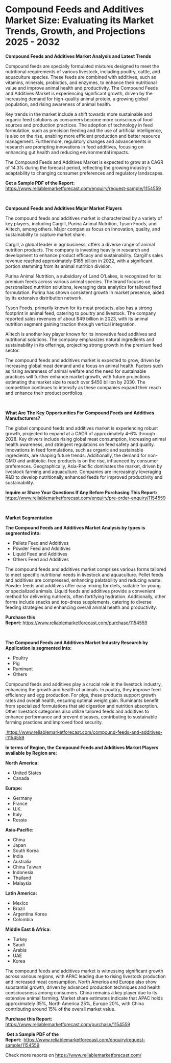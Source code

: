 <p><h1>Compound Feeds and Additives Market Size: Evaluating its Market Trends, Growth, and Projections 2025 - 2032</h1></p><p><strong>Compound Feeds and Additives Market Analysis and Latest Trends</strong></p>
<p><p>Compound feeds are specially formulated mixtures designed to meet the nutritional requirements of various livestock, including poultry, cattle, and aquaculture species. These feeds are combined with additives, such as vitamins, minerals, probiotics, and enzymes, to enhance their nutritional value and improve animal health and productivity. The Compound Feeds and Additives Market is experiencing significant growth, driven by the increasing demand for high-quality animal protein, a growing global population, and rising awareness of animal health.</p><p>Key trends in the market include a shift towards more sustainable and organic feed solutions as consumers become more conscious of food sources and production practices. The adoption of technology in feed formulation, such as precision feeding and the use of artificial intelligence, is also on the rise, enabling more efficient production and better resource management. Furthermore, regulatory changes and advancements in research are prompting innovations in feed additives, focusing on enhancing gut health and reducing environmental impacts.</p><p>The Compound Feeds and Additives Market is expected to grow at a CAGR of 14.3% during the forecast period, reflecting the growing industry's adaptability to changing consumer preferences and regulatory landscapes.</p></p>
<p><strong>Get a Sample PDF of the Report:&nbsp;</strong> <a href="https://www.reliablemarketforecast.com/enquiry/request-sample/1154559?utm_campaign=2783&utm_medium=2&utm_source=Github&utm_content=ia&utm_term=07042025&utm_id=compound-feeds-and-additives">https://www.reliablemarketforecast.com/enquiry/request-sample/1154559</a></p>
<p>&nbsp;</p>
<p><strong>Compound Feeds and Additives Major Market Players</strong></p>
<p><p>The compound feeds and additives market is characterized by a variety of key players, including Cargill, Purina Animal Nutrition, Tyson Foods, and Alltech, among others. Major companies focus on innovation, quality, and sustainability to capture market share.</p><p>Cargill, a global leader in agribusiness, offers a diverse range of animal nutrition products. The company is investing heavily in research and development to enhance product efficacy and sustainability. Cargill's sales revenue reached approximately $165 billion in 2022, with a significant portion stemming from its animal nutrition division.</p><p>Purina Animal Nutrition, a subsidiary of Land O’Lakes, is recognized for its premium feeds across various animal species. The brand focuses on personalized nutrition solutions, leveraging data analytics for tailored feed formulation. Purina has shown consistent growth in market presence, aided by its extensive distribution network.</p><p>Tyson Foods, primarily known for its meat products, also has a strong footprint in animal feed, catering to poultry and livestock. The company reported sales revenues of about $49 billion in 2023, with its animal nutrition segment gaining traction through vertical integration.</p><p>Alltech is another key player known for its innovative feed additives and nutritional solutions. The company emphasizes natural ingredients and sustainability in its offerings, projecting strong growth in the premium feed sector.</p><p>The compound feeds and additives market is expected to grow, driven by increasing global meat demand and a focus on animal health. Factors such as rising awareness of animal welfare and the need for sustainable practices will further enhance market growth, with future projections estimating the market size to reach over $450 billion by 2030. The competition continues to intensify as these companies expand their reach and enhance their product portfolios.</p></p>
<p>&nbsp;</p>
<p><strong>What Are The Key Opportunities For Compound Feeds and Additives Manufacturers?</strong></p>
<p><p>The global compound feeds and additives market is experiencing robust growth, projected to expand at a CAGR of approximately 4-6% through 2028. Key drivers include rising global meat consumption, increasing animal health awareness, and stringent regulations on feed safety and quality. Innovations in feed formulations, such as organic and sustainable ingredients, are shaping future trends. Additionally, the demand for non-GMO and antibiotic-free products is on the rise, influenced by consumer preferences. Geographically, Asia-Pacific dominates the market, driven by livestock farming and aquaculture. Companies are increasingly leveraging R&D to develop nutritionally enhanced feeds for improved productivity and sustainability.</p></p>
<p><strong>Inquire or Share Your Questions If Any Before Purchasing This Report:</strong> <a href="https://www.reliablemarketforecast.com/enquiry/pre-order-enquiry/1154559?utm_campaign=2783&utm_medium=2&utm_source=Github&utm_content=ia&utm_term=07042025&utm_id=compound-feeds-and-additives">https://www.reliablemarketforecast.com/enquiry/pre-order-enquiry/1154559</a></p>
<p>&nbsp;</p>
<p><strong>Market Segmentation</strong></p>
<p><strong>The Compound Feeds and Additives Market Analysis by types is segmented into:</strong></p>
<p><ul><li>Pellets Feed and Additives</li><li>Powder Feed and Additives</li><li>Liquid Feed and Additives</li><li>Others Feed and Additives</li></ul></p>
<p><p>The compound feeds and additives market comprises various forms tailored to meet specific nutritional needs in livestock and aquaculture. Pellet feeds and additives are compressed, enhancing palatability and reducing waste. Powder feeds and additives offer easy mixing for diets, suitable for young or specialized animals. Liquid feeds and additives provide a convenient method for delivering nutrients, often fortifying hydration. Additionally, other forms include snacks and top-dress supplements, catering to diverse feeding strategies and enhancing overall animal health and productivity.</p></p>
<p><strong>Purchase this Report:&nbsp;</strong><a href="https://www.reliablemarketforecast.com/purchase/1154559?utm_campaign=2783&utm_medium=2&utm_source=Github&utm_content=ia&utm_term=07042025&utm_id=compound-feeds-and-additives">https://www.reliablemarketforecast.com/purchase/1154559</a></p>
<p>&nbsp;</p>
<p><strong>The Compound Feeds and Additives Market Industry Research by Application is segmented into:</strong></p>
<p><ul><li>Poultry</li><li>Pig</li><li>Ruminant</li><li>Others</li></ul></p>
<p><p>Compound feeds and additives play a crucial role in the livestock industry, enhancing the growth and health of animals. In poultry, they improve feed efficiency and egg production. For pigs, these products support growth rates and overall health, ensuring optimal weight gain. Ruminants benefit from specialized formulations that aid digestion and nutrition absorption. Other livestock categories also utilize tailored feeds and additives to enhance performance and prevent diseases, contributing to sustainable farming practices and improved food security.</p></p>
<p><a href="https://www.reliablemarketforecast.com/compound-feeds-and-additives-r1154559?utm_campaign=2783&utm_medium=2&utm_source=Github&utm_content=ia&utm_term=07042025&utm_id=compound-feeds-and-additives">&nbsp;https://www.reliablemarketforecast.com/compound-feeds-and-additives-r1154559</a></p>
<p><strong>In terms of Region, the Compound Feeds and Additives Market Players available by Region are:</strong></p>
<p>
    <p> <strong> North America: </strong>
        <ul>
            <li>United States</li>
            <li>Canada</li>
        </ul>
        </p> 
    <p> <strong> Europe: </strong>
        <ul>
            <li>Germany</li>
            <li>France</li>
            <li>U.K.</li>
            <li>Italy</li>
            <li>Russia</li>
        </ul>
        </p> 
    <p> <strong> Asia-Pacific: </strong>
        <ul>
            <li>China</li>
            <li>Japan</li>
            <li>South Korea</li>
            <li>India</li>
            <li>Australia</li>
            <li>China Taiwan</li>
            <li>Indonesia</li>
            <li>Thailand</li>
            <li>Malaysia</li>
        </ul>
        </p> 
    <p> <strong> Latin America: </strong>
        <ul>
            <li>Mexico</li>
            <li>Brazil</li>
            <li>Argentina Korea</li>
            <li>Colombia</li>
        </ul>
        </p> 
    <p> <strong> Middle East & Africa: </strong>
        <ul>
            <li>Turkey</li>
            <li>Saudi</li>
            <li>Arabia</li>
            <li>UAE</li>
            <li>Korea</li>
        </ul>
    </p>
    </p>
<p><p>The compound feeds and additives market is witnessing significant growth across various regions, with APAC leading due to rising livestock production and increased meat consumption. North America and Europe also show substantial growth, driven by advanced production techniques and health consciousness among consumers. China remains a key player due to its extensive animal farming. Market share estimates indicate that APAC holds approximately 35%, North America 25%, Europe 20%, with China contributing around 15% of the overall market value.</p></p>
<p><strong>Purchase this Report: </strong><a href="https://www.reliablemarketforecast.com/purchase/1154559?utm_campaign=2783&utm_medium=2&utm_source=Github&utm_content=ia&utm_term=07042025&utm_id=compound-feeds-and-additives">https://www.reliablemarketforecast.com/purchase/1154559</a></p>
<p>&nbsp;<strong>Get a Sample PDF of the Report:&nbsp;&nbsp;</strong><a href="https://www.reliablemarketforecast.com/enquiry/request-sample/1154559?utm_campaign=2783&utm_medium=2&utm_source=Github&utm_content=ia&utm_term=07042025&utm_id=compound-feeds-and-additives">https://www.reliablemarketforecast.com/enquiry/request-sample/1154559</a></p>
<p><strong></strong></p>
<p>Check more reports on <a href="https://www.reliablemarketforecast.com/?utm_campaign=2783&utm_medium=2&utm_source=Github&utm_content=ia&utm_term=07042025&utm_id=compound-feeds-and-additives">https://www.reliablemarketforecast.com/</a></p>